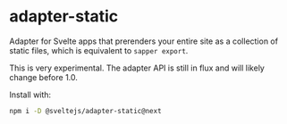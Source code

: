 # adapter-static

Adapter for Svelte apps that prerenders your entire site as a collection of static files, which is equivalent to `sapper export`.

This is very experimental. The adapter API is still in flux and will likely change before 1.0.

Install with:
```bash
npm i -D @sveltejs/adapter-static@next
```
